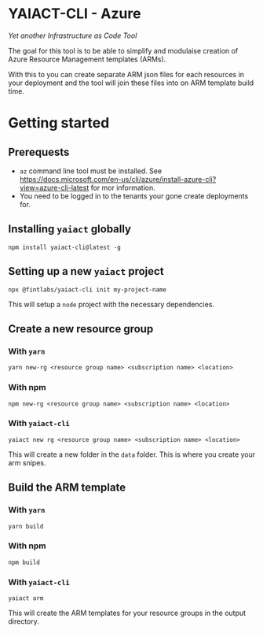# YAIACT-CLI - Azure
*Yet another Infrastructure as Code Tool*

The goal for this tool is to be able to simplify and modulaise creation of Azure Resource Management templates (ARMs).

With this to you can create separate ARM json files for each resources in your deployment and the tool will join these
files into on ARM template build time.

# Getting started
## Prerequests
* `az` command line tool must be installed. See https://docs.microsoft.com/en-us/cli/azure/install-azure-cli?view=azure-cli-latest for mor information.
* You need to be logged in to the tenants your gone create deployments for.

## Installing `yaiact` globally
`npm install yaiact-cli@latest -g`
    
## Setting up a new `yaiact` project
`npx @fintlabs/yaiact-cli init my-project-name`

This will setup a `node` project with the necessary dependencies.

## Create a new resource group
### With `yarn`
`yarn new-rg <resource group name> <subscription name> <location>`

### With npm
`npm new-rg <resource group name> <subscription name> <location>`

### With `yaiact-cli`
`yaiact new rg <resource group name> <subscription name> <location>`

This will create a new folder in the `data` folder. This is where you create your arm snipes. 

## Build the ARM template
### With `yarn`
`yarn build`

### With npm
`npm build`

### With `yaiact-cli`
`yaiact arm`

This will create the ARM templates for your resource groups in the output directory.

